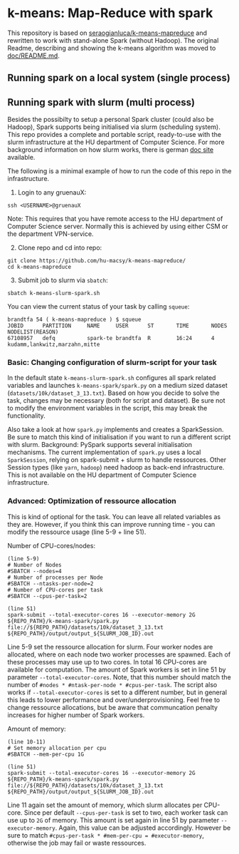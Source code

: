 # k-means: Map-Reduce with spark

This repository is based on [seraogianluca/k-means-mapreduce](https://github.com/seraogianluca/k-means-mapreduce) and rewritten to work with stand-alone Spark (without Hadoop). The original Readme, describing and showing the k-means algorithm was moved to [doc/README.md](https://github.com/hu-macsy/k-means-mapreduce/blob/master/doc/README.md).

## Running spark on a local system (single process)



## Running spark with slurm (multi process)

Besides the possibilty to setup a personal Spark cluster (could also be Hadoop), Spark supports being initialised via slurm (scheduling system). This repo provides a complete and portable script, ready-to-use with the slurm infrastructure at the HU department of Computer Science. For more background information on how slurm works, there is german [doc site](https://www.informatik.hu-berlin.de/de/org/rechnerbetriebsgruppe/dienste/hpc/slurm) available.

The following is a minimal example of how to run the code of this repo in the infrastructure. 

1. Login to any gruenauX:

```
ssh <USERNAME>@gruenauX
```

Note: This requires that you have remote access to the HU department of Computer Science server. Normally this is achieved by using either CSM or the department VPN-service.

2. Clone repo and cd into repo:

```
git clone https://github.com/hu-macsy/k-means-mapreduce/
cd k-means-mapreduce
```

3. Submit job to slurm via `sbatch`:

```
sbatch k-means-slurm-spark.sh
```

You can view the current status of your task by calling `squeue`:

```
brandtfa 54 ( k-means-mapreduce ) $ squeue
JOBID      PARTITION     NAME     USER      ST       TIME       NODES NODELIST(REASON)
67108957   defq          spark-te brandtfa  R        16:24      4     kudamm,lankwitz,marzahn,mitte
```

### Basic: Changing configuration of slurm-script for your task

In the default state `k-means-slurm-spark.sh` configures all spark related variables and launches `k-means-spark/spark.py` on a medium sized dataset (`datasets/10k/dataset_3_13.txt`). Based on how you decide to solve the task, changes may be necessary (both for script and dataset). Be sure not to modify the environment variables in the script, this may break the functionality. 

Also take a look at how `spark.py` implements and creates a SparkSession. Be sure to match this kind of initialisation if you want to run a different script with slurm. Background: PySpark supports several initialisation mechanisms. The current implementation of `spark.py` uses a local `SparkSession`, relying on spark-submit + slurm to handle ressources. Other Session types (like `yarn`, `hadoop`) need hadoop as back-end infrastructure. This is not available on the HU department of Computer Science infrastructure.

### Advanced: Optimization of ressource allocation

This is kind of optional for the task. You can leave all related variables as they are. However, if you think this can improve running time - you can modify the ressource usage (line 5-9 + line 51).

Number of CPU-cores/nodes:

```
(line 5-9)
# Number of Nodes
#SBATCH --nodes=4
# Number of processes per Node
#SBATCH --ntasks-per-node=2
# Number of CPU-cores per task
#SBATCH --cpus-per-task=2
```

```
(line 51)
spark-submit --total-executor-cores 16 --executor-memory 2G ${REPO_PATH}/k-means-spark/spark.py file://${REPO_PATH}/datasets/10k/dataset_3_13.txt ${REPO_PATH}/output/output_${SLURM_JOB_ID}.out
```

Line 5-9 set the ressource allocation for slurm. Four worker nodes are allocated, where on each node two worker processes are spawned. Each of these processes may use up to two cores. In total 16 CPU-cores are available for computation. The amount of Spark workers is set in line 51 by parameter `--total-executor-cores`. Note, that this number should match the number of `#nodes * #ntask-per-node * #cpus-per-task`. The script also works if `--total-executor-cores` is set to a different number, but in general this leads to lower performance and over/underprovisioning. Feel free to change ressource allocations, but be aware that communcation penalty increases for higher number of Spark workers.

Amount of memory:

```
(line 10-11)
# Set memory allocation per cpu
#SBATCH --mem-per-cpu 1G
```

```
(line 51)
spark-submit --total-executor-cores 16 --executor-memory 2G ${REPO_PATH}/k-means-spark/spark.py file://${REPO_PATH}/datasets/10k/dataset_3_13.txt ${REPO_PATH}/output/output_${SLURM_JOB_ID}.out
```

Line 11 again set the amount of memory, which slurm allocates per CPU-core. Since per default `--cpus-per-task` is set to two, each worker task can use up to `2G` of memory. This amount is set again in line 51 by parameter `--executor-memory`. Again, this value can be adjusted accordingly. However be sure to match `#cpus-per-task * #mem-per-cpu = #executor-memory`, otherwise the job may fail or waste ressources. 